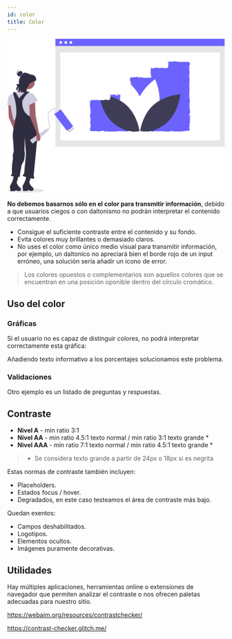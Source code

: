 ```yaml
---
id: color
title: Color
---
```


![img](../static/img/color.svg)

**No debemos basarnos sólo en el color para transmitir información**, debido a que usuarios ciegos o con daltonismo no podrán interpretar el contenido correctamente.

- Consigue el suficiente contraste entre el contenido y su fondo.
- Evita colores muy brillantes o demasiado claros.
- No uses el color como único medio visual para transmitir información, por ejemplo, un daltonico no apreciará bien el borde rojo de un input erróneo, una solución sería añadir un icono de error.

> Los colores opuestos o complementarios son aquellos colores que se encuentran en una posición oponible dentro del círculo cromático.

## Uso del color

### Gráficas

Si el usuario no es capaz de distinguir colores, no podrá interpretar correctamente esta gráfica:

Añadiendo texto informativo a los porcentajes solucionamos este problema.

### Validaciones

Otro ejemplo es un listado de preguntas y respuestas.


## Contraste

- **Nivel A** - min ratio 3:1
- **Nivel AA** - min ratio 4.5:1 texto normal / min ratio 3:1 texto grande *
- **Nivel AAA** - min ratio 7:1 texto normal / min ratio 4.5:1 texto grande *

> * Se considera texto grande a partir de 24px o 18px si es negrita


Estas normas de contraste también incluyen:

- Placeholders.
- Estados focus / hover.
- Degradados, en este caso testeamos el área de contraste más bajo.

Quedan exentos:
- Campos deshabilitados.
- Logotipos.
- Elementos ocultos.
- Imágenes puramente decorativas.


## Utilidades

Hay múltiples aplicaciones, herramientas online o extensiones de navegador que permiten analizar el contraste o nos ofrecen paletas adecuadas para nuestro sitio.

https://webaim.org/resources/contrastchecker/

https://contrast-checker.glitch.me/


